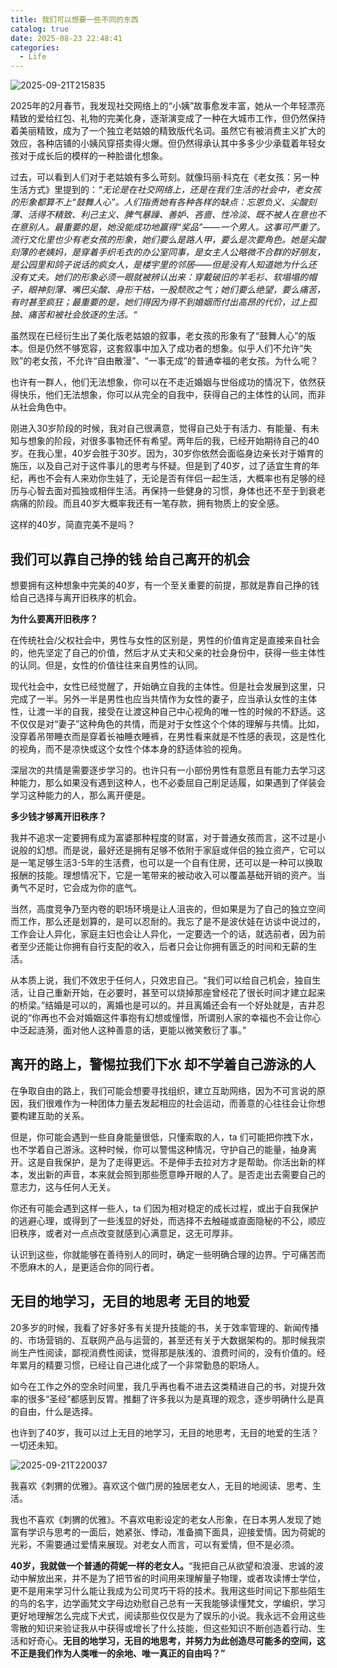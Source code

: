 ```yaml
---
title: 我们可以想要一些不同的东西
catalog: true
date: 2025-08-23 22:48:41
categories:
  - Life
---
```


![2025-09-21T215835](2025-09-21T215835.png)

2025年的2月春节，我发现社交网络上的“小姨”故事愈发丰富，她从一个年轻漂亮精致的爱给红包、礼物的完美化身，逐渐演变成了一种在大城市工作，但仍然保持着美丽精致，成为了一个独立老姑娘的精致版代名词。虽然它有被消费主义扩大的效应，各种店铺的小姨风穿搭卖得火爆。但仍然得承认其中多多少少承载着年轻女孩对于成长后的模样的一种脸谱化想象。

过去，可以看到人们对于老姑娘有多么苛刻。就像玛丽·科克在《老女孩：另一种生活方式》里提到的：*“无论是在社交网络上，还是在我们生活的社会中，老女孩的形象都算不上“鼓舞人心”。人们指责她有各种各样的缺点：忘恩负义、尖酸刻薄、活得不精致、利己主义、脾气暴躁、善妒、吝啬、性冷淡、既不被人在意也不在意别人。最重要的是，她没能成功地赢得“奖品”——一个男人。这事可严重了。流行文化里也少有老女孩的形象，她们要么是路人甲，要么是次要角色。她是尖酸刻薄的老姨妈，是穿着手织毛衣的办公室同事，是女主人公略微不合群的好朋友，是公园里和鸽子说话的疯女人，是楼宇里的邻居——但是没有人知道她为什么还没有丈夫。她们的形象必须一眼就被辨认出来：穿戴破旧的羊毛衫、软塌塌的帽子，眼神刻薄、嘴巴尖酸、身形干枯，一股颓败之气；她们要么绝望，要么痛苦，有时甚至疯狂；最重要的是，她们得因为得不到婚姻而付出高昂的代价，过上孤独、痛苦和被社会放逐的生活。“*

虽然现在已经衍生出了美化版老姑娘的叙事，老女孩的形象有了“鼓舞人心”的版本。但是仍然不够宽容，这套叙事中加入了成功者的想象。似乎人们不允许“失败”的老女孩，不允许“自由散漫”、“一事无成”的普通幸福的老女孩。为什么呢？

也许有一群人，他们无法想象，你可以在不走近婚姻与世俗成功的情况下，依然获得快乐，他们无法想象，你可以从完全的自我中，获得自己的主体性的认同，而非从社会角色中。

刚进入30岁阶段的时候，我对自己很满意，觉得自己处于有活力、有能量、有未知与想象的阶段，对很多事物还怀有希望。两年后的我，已经开始期待自己的40岁。在我心里，40岁会胜于30岁。因为，30岁你依然会面临身边亲长对于婚育的施压，以及自己对于这件事儿的思考与怀疑。但是到了40岁，过了适宜生育的年纪，再也不会有人来劝你生娃了，无论是否有伴侣一起生活，大概率也有足够的经历与心智去面对孤独或相伴生活。再保持一些健身的习惯，身体也还不至于到衰老病痛的阶段。而且40岁大概率我还有一笔存款，拥有物质上的安全感。

这样的40岁，简直完美不是吗？


## 我们可以靠自己挣的钱 给自己离开的机会

想要拥有这种想象中完美的40岁，有一个至关重要的前提，那就是靠自己挣的钱给自己选择与离开旧秩序的机会。

**为什么要离开旧秩序？**

在传统社会/父权社会中，男性与女性的区别是，男性的价值肯定是直接来自社会的，他先坚定了自己的价值，然后才从丈夫和父亲的社会身份中，获得一些主体性的认同。但是，女性的价值往往来自男性的认同。

现代社会中，女性已经觉醒了，开始确立自我的主体性。但是社会发展到这里，只完成了一半。另外一半是男性也应当共情作为女性的妻子，应当承认女性的主体性，让渡一半的自我，接受在让渡这种自己中心视角的唯一性的时候的不舒适。这不仅仅是对“妻子”这种角色的共情，而是对于女性这个个体的理解与共情。比如，没穿着吊带睡衣而是穿着长袖睡衣睡裤，在男性看来就是不性感的表现，这是性化的视角，而不是凉快或这个女性个体本身的舒适体验的视角。

深层次的共情是需要逐步学习的。也许只有一小部份男性有意愿且有能力去学习这种能力，那么如果没有遇到这种人，也不必委屈自己削足适履，如果遇到了佯装会学习这种能力的人，那么离开便是。

**多少钱才够离开旧秩序？**

我并不追求一定要拥有成为富婆那种程度的财富，对于普通女孩而言，这不过是小说般的幻想。而是说，最好还是拥有足够不依附于家庭或伴侣的独立资产，它可以是一笔足够生活3-5年的生活费，也可以是一个自有住房，还可以是一种可以换取报酬的技能。理想情况下，它是一笔带来的被动收入可以覆盖基础开销的资产。当勇气不足时，它会成为你的底气。

当然，高度竞争乃至内卷的职场环境是让人沮丧的，但如果是为了自己的独立空间而工作，那么还是划算的，是可以忍耐的。我忘了是不是波伏娃在访谈中说过的，工作会让人异化，家庭主妇也会让人异化，一定要选一个的话，就选前者，因为前者至少还能让你拥有自行支配的收入，后者只会让你拥有匮乏的时间和无薪的生活。

从本质上说，我们不效忠于任何人，只效忠自己。“我们可以给自己机会，独自生活，让自己重新开始，在必要时，甚至可以烧掉那座曾经花了很长时间才建立起来的桥梁。”结婚是可以的，离婚也是可以的。并且离婚还会有一个好处就是，吉井忍说的“你再也不会对婚姻这件事抱有幻想或憧憬，所谓别人家的幸福也不会让你心中泛起涟漪，面对他人这种善意的话，更能以微笑敷衍了事。”

## 离开的路上，警惕拉我们下水 却不学着自己游泳的人

在争取自由的路上，我们可能会想要寻找组织，建立互助网络，因为不可言说的原因，我们很难作为一种团体力量去发起相应的社会运动，而善意的心往往会让你想要构建互助的关系。

但是，你可能会遇到一些自身能量很低，只懂索取的人，ta 们可能把你拽下水，也不学着自己游泳。这种时候，你可以警惕这种情况，守护自己的能量，抽身离开。这是自我保护，是为了走得更远。不是伸手去拉对方才是帮助。你活出新的样本，发出新的声音，本来就会照到那些愿意睁开眼的人了。是否走出去需要自己的意志力，这与任何人无关。

你还有可能会遇到这样一些人，ta 们因为相对稳定的成长过程，或出于自我保护的逃避心理，或得到了一些浅显的好处，而选择不去触碰或直面隐秘的不公，顺应旧秩序，或者对一点点改变就感到心满意足，这无可厚非。

认识到这些，你就能够在善待别人的同时，确定一些明确合理的边界。宁可痛苦而不愿麻木的人，是更适合你的同行者。

## 无目的地学习，无目的地思考 无目的地爱

20多岁的时候，我看了好多好多有关提升技能的书，关于效率管理的、新闻传播的、市场营销的、互联网产品与运营的，甚至还有关于大数据架构的。那时候我崇尚生产性阅读，鄙视消费性阅读，觉得那是肤浅的、浪费时间的，没有价值的。经年累月的精要习惯，已经让自己进化成了一个非常勤恳的职场人。

如今在工作之外的空余时间里，我几乎再也看不进去这类精进自己的书，对提升效率的很多“圣经”都感到反胃。推翻了许多我以为是真理的观念，逐步明确什么是真的自由，什么是选择。

也许到了40岁，我可以过上无目的地学习，无目的地思考，无目的地爱的生活？一切还未知。

![2025-09-21T220037](2025-09-21T220037.png)

我喜欢《刺猬的优雅》。喜欢这个做门房的独居老女人，无目的地阅读、思考、生活。

我也不喜欢《刺猬的优雅》。不喜欢电影设定的老女人形象，在日本男人发现了她富有学识与思考的一面后，她紧张、悸动，准备摘下面具，迎接爱情。因为荷妮的光彩，不需要通过爱情来展现。对老女人而言，可以有爱情，但不是必须。

**40岁，我就做一个普通的荷妮一样的老女人。**“我把自己从欲望和浪漫、忠诚的波动中解放出来，并不是为了把节省的时间用来理解量子物理，或者攻读博士学位，更不是用来学习什么能让我成为公司灵巧干将的技术。我用这些时间记下那些陌生的鸟的名字，边学画梵文字母边劝慰自己总有一天我能够读懂梵文，学编织，学习更好地理解怎么完成下犬式，阅读那些仅仅是为了娱乐的小说。我永远不会用这些零散的知识来验证我从中获得或增长了什么技能，但这些知识不断创造着行动、生活和好奇心。**无目的地学习，无目的地思考，并努力为此创造尽可能多的空间，这不正是我们作为人类唯一的余地、唯一真正的自由吗？”**